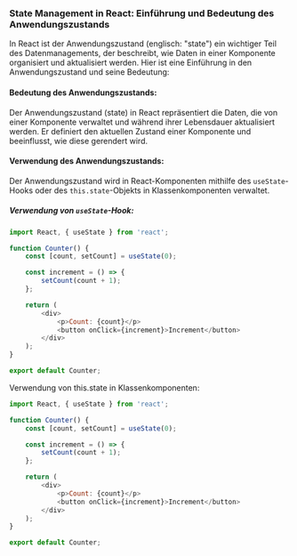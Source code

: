 ### State Management in React: Einführung und Bedeutung des Anwendungszustands

In React ist der Anwendungszustand (englisch: "state") ein wichtiger Teil des Datenmanagements, der beschreibt, wie Daten in einer Komponente organisiert und aktualisiert werden. Hier ist eine Einführung in den Anwendungszustand und seine Bedeutung:

#### Bedeutung des Anwendungszustands:

Der Anwendungszustand (state) in React repräsentiert die Daten, die von einer Komponente verwaltet und während ihrer Lebensdauer aktualisiert werden. Er definiert den aktuellen Zustand einer Komponente und beeinflusst, wie diese gerendert wird.

#### Verwendung des Anwendungszustands:

Der Anwendungszustand wird in React-Komponenten mithilfe des `useState`-Hooks oder des `this.state`-Objekts in Klassenkomponenten verwaltet.

##### Verwendung von `useState`-Hook:

```javascript
import React, { useState } from 'react';

function Counter() {
    const [count, setCount] = useState(0);

    const increment = () => {
        setCount(count + 1);
    };

    return (
        <div>
            <p>Count: {count}</p>
            <button onClick={increment}>Increment</button>
        </div>
    );
}

export default Counter;
```

Verwendung von this.state in Klassenkomponenten:

```javascript
import React, { useState } from 'react';

function Counter() {
    const [count, setCount] = useState(0);

    const increment = () => {
        setCount(count + 1);
    };

    return (
        <div>
            <p>Count: {count}</p>
            <button onClick={increment}>Increment</button>
        </div>
    );
}

export default Counter;
```